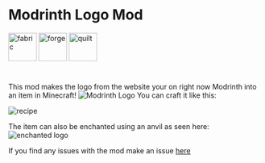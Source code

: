 # Modrinth Logo Mod

<!-- SVG version -->
<img alt="fabric" height="56" src="https://cdn.jsdelivr.net/npm/@intergrav/devins-badges@3/assets/cozy/supported/fabric_vector.svg"><!-- SVG version -->
<img alt="forge" height="56" src="https://cdn.jsdelivr.net/npm/@intergrav/devins-badges@3/assets/cozy/supported/forge_vector.svg"><!-- SVG version -->
<img alt="quilt" height="56" src="https://cdn.jsdelivr.net/npm/@intergrav/devins-badges@3/assets/cozy/supported/quilt_vector.svg">
#


This mod makes the logo from the website your on right now Modrinth into an item in Minecraft!
![Modrinth Logo](https://cdn-raw.modrinth.com/data/OW6NgXk1/images/8d8623a0edf9feb401903ce93800ef620491cf30.png)
You can craft it like this:

![recipe](https://cdn.modrinth.com/data/OW6NgXk1/images/0afc5d773696a7be407670180751a24289746d40.png)

The item can also be enchanted using an anvil as seen here: ![enchanted logo](https://cdn-raw.modrinth.com/data/OW6NgXk1/images/7e2287986583e32b4de6cb86da8476a50e68eb56.png)

If you find any issues with the mod make an issue <a href="https://github.com/SuperZekes/Modrinth-Logo-Mod/issues">here</a>

# 
